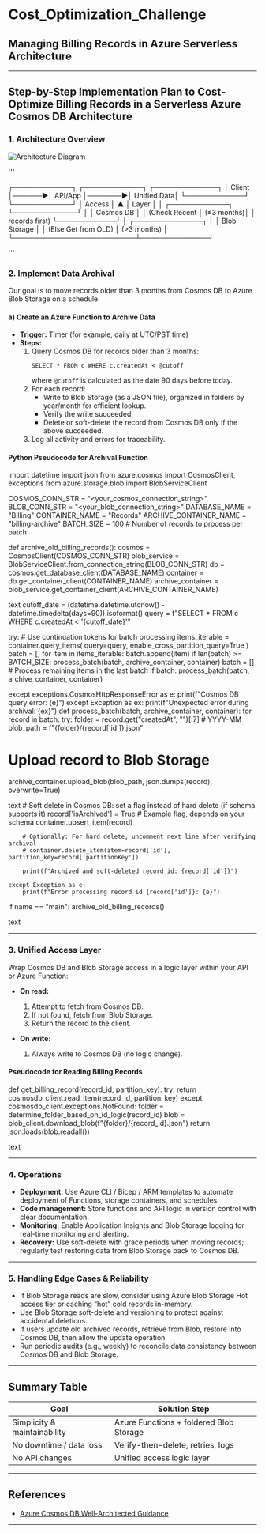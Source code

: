 # Cost_Optimization_Challenge
## Managing Billing Records in Azure Serverless Architecture

---

## Step-by-Step Implementation Plan to Cost-Optimize Billing Records in a Serverless Azure Cosmos DB Architecture

### 1. Architecture Overview

![Architecture Diagram](./architecture.png)

'''


┌────────────┐       ┌────────────┐        ┌─────────────┐
│   Client   │──────▶│   API/App  │───────▶│ Unified Data│
└────────────┘       └────────────┘        │   Access    │
   ▲                                         │  Layer      │
   │                         ┌────────────┐  └─────────────┘
   │                         │ Cosmos DB  │
   │           (Check Recent │ (≤3 months)│
   │          records first) └────────────┘
   │                         ┌──────────────┐
   │                         │ Blob Storage │
   │    (Else Get from OLD)  │ (>3 months)  │
   └─────────────────────────┴──────────────┘

'''



### 2. Implement Data Archival

Our goal is to move records older than 3 months from Cosmos DB to Azure Blob Storage on a schedule.

#### a) Create an Azure Function to Archive Data  
- **Trigger:** Timer (for example, daily at UTC/PST time)  
- **Steps:**  
  1. Query Cosmos DB for records older than 3 months:  
     ```
     SELECT * FROM c WHERE c.createdAt < @cutoff
     ```  
     where `@cutoff` is calculated as the date 90 days before today.  
  2. For each record:  
     - Write to Blob Storage (as a JSON file), organized in folders by year/month for efficient lookup.  
     - Verify the write succeeded.  
     - Delete or soft-delete the record from Cosmos DB only if the above succeeded.  
  3. Log all activity and errors for traceability.

#### Python Pseudocode for Archival Function

import datetime
import json
from azure.cosmos import CosmosClient, exceptions
from azure.storage.blob import BlobServiceClient

COSMOS_CONN_STR = "<your_cosmos_connection_string>"
BLOB_CONN_STR = "<your_blob_connection_string>"
DATABASE_NAME = "Billing"
CONTAINER_NAME = "Records"
ARCHIVE_CONTAINER_NAME = "billing-archive"
BATCH_SIZE = 100 # Number of records to process per batch

def archive_old_billing_records():
cosmos = CosmosClient(COSMOS_CONN_STR)
blob_service = BlobServiceClient.from_connection_string(BLOB_CONN_STR)
db = cosmos.get_database_client(DATABASE_NAME)
container = db.get_container_client(CONTAINER_NAME)
archive_container = blob_service.get_container_client(ARCHIVE_CONTAINER_NAME)

text
cutoff_date = (datetime.datetime.utcnow() - datetime.timedelta(days=90)).isoformat()
query = f"SELECT * FROM c WHERE c.createdAt < '{cutoff_date}'"

try:
    # Use continuation tokens for batch processing
    items_iterable = container.query_items(
        query=query, enable_cross_partition_query=True
    )
    batch = []
    for item in items_iterable:
        batch.append(item)
        if len(batch) >= BATCH_SIZE:
            process_batch(batch, archive_container, container)
            batch = []
    # Process remaining items in the last batch
    if batch:
        process_batch(batch, archive_container, container)

except exceptions.CosmosHttpResponseError as e:
    print(f"Cosmos DB query error: {e}")
except Exception as ex:
    print(f"Unexpected error during archival: {ex}")
def process_batch(batch, archive_container, container):
for record in batch:
try:
folder = record.get("createdAt", "")[:7] # YYYY-MM
blob_path = f"{folder}/{record['id']}.json"
# Upload record to Blob Storage
archive_container.upload_blob(blob_path, json.dumps(record), overwrite=True)

text
        # Soft delete in Cosmos DB: set a flag instead of hard delete (if schema supports it)
        record['isArchived'] = True  # Example flag, depends on your schema
        container.upsert_item(record)

        # Optionally: For hard delete, uncomment next line after verifying archival
        # container.delete_item(item=record['id'], partition_key=record['partitionKey'])
        
        print(f"Archived and soft-deleted record id: {record['id']}")

    except Exception as e:
        print(f"Error processing record id {record['id']}: {e}")
if name == "main":
archive_old_billing_records()

text

---

### 3. Unified Access Layer

Wrap Cosmos DB and Blob Storage access in a logic layer within your API or Azure Function:

- **On read:**  
  1. Attempt to fetch from Cosmos DB.  
  2. If not found, fetch from Blob Storage.  
  3. Return the record to the client.

- **On write:**  
  1. Always write to Cosmos DB (no logic change).

#### Pseudocode for Reading Billing Records

def get_billing_record(record_id, partition_key):
try:
return cosmosdb_client.read_item(record_id, partition_key)
except cosmosdb_client.exceptions.NotFound:
folder = determine_folder_based_on_id_logic(record_id)
blob = blob_client.download_blob(f"{folder}/{record_id}.json")
return json.loads(blob.readall())

text

---

### 4. Operations

- **Deployment:** Use Azure CLI / Bicep / ARM templates to automate deployment of Functions, storage containers, and schedules.  
- **Code management:** Store functions and API logic in version control with clear documentation.  
- **Monitoring:** Enable Application Insights and Blob Storage logging for real-time monitoring and alerting.  
- **Recovery:** Use soft-delete with grace periods when moving records; regularly test restoring data from Blob Storage back to Cosmos DB.

---

### 5. Handling Edge Cases & Reliability

- If Blob Storage reads are slow, consider using Azure Blob Storage Hot access tier or caching “hot” cold records in-memory.  
- Use Blob Storage soft-delete and versioning to protect against accidental deletions.  
- If users update old archived records, retrieve from Blob, restore into Cosmos DB, then allow the update operation.  
- Run periodic audits (e.g., weekly) to reconcile data consistency between Cosmos DB and Blob Storage.

---

## Summary Table

| Goal                     | Solution Step                          |
|-------------------------|--------------------------------------|
| Simplicity & maintainability | Azure Functions + foldered Blob Storage |
| No downtime / data loss    | Verify-then-delete, retries, logs      |
| No API changes           | Unified access logic layer             |

---

## References

- [Azure Cosmos DB Well-Architected Guidance](https://learn.microsoft.com/en-us/azure/well-architected/service-guides/cosmos-db)

---

